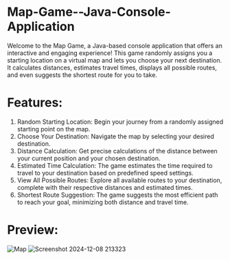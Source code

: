 # Map-Game--Java-Console-Application

Welcome to the Map Game, a Java-based console application that offers an interactive and engaging experience! This game randomly assigns you a starting location on a virtual map and lets you choose your next destination. It calculates distances, estimates travel times, displays all possible routes, and even suggests the shortest route for you to take.

# Features:
1. Random Starting Location: Begin your journey from a randomly assigned starting point on the map.
2. Choose Your Destination: Navigate the map by selecting your desired destination.
3. Distance Calculation: Get precise calculations of the distance between your current position and your chosen destination.
4. Estimated Time Calculation: The game estimates the time required to travel to your destination based on predefined speed settings.
5. View All Possible Routes: Explore all available routes to your destination, complete with their respective distances and estimated times.
6. Shortest Route Suggestion: The game suggests the most efficient path to reach your goal, minimizing both distance and travel time.

# Preview:
![Map](https://github.com/user-attachments/assets/975527ad-fadb-45b2-8584-10b3321e3935)
![Screenshot 2024-12-08 213323](https://github.com/user-attachments/assets/0684b3aa-238d-469d-a69f-4623b88c4d86)
